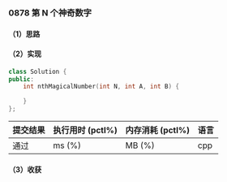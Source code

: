 ### 0878 第 N 个神奇数字

#### （1）思路

#### （2）实现

```cpp
class Solution {
public:
    int nthMagicalNumber(int N, int A, int B) {

    }
};
```

| 提交结果 | 执行用时 (pctl%) | 内存消耗 (pctl%) | 语言 |
|:---------|:-----------------|:-----------------|:-----|
| 通过     |  ms (%)   |  MB (%)  | cpp  |

#### （3）收获
